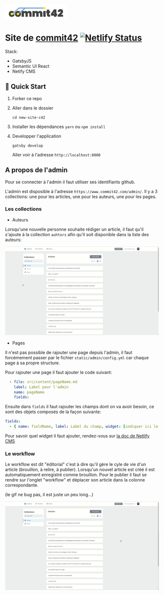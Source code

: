 ![Logo commit42](https://github.com/commit42/new-site-c42/blob/master/static/assets/logo-c42.png)

# Site de [commit42](https://www.commit42.com/) [![Netlify Status](https://api.netlify.com/api/v1/badges/2decf125-e9f2-4863-bfa5-917f7d4bd8d3/deploy-status)](https://app.netlify.com/sites/new-site-c42/deploys)

Stack:

- GatsbyJS
- Semantic UI React
- Netify CMS

## :rocket: Quick Start

1.  Forker ce repo
1.  Aller dans le dossier
    ```
    cd new-site-c42
    ```
1.  Installer les dépendances
    `yarn` ou `npm install`

1.  Developper l'application

    ```
    gatsby develop
    ```

    Aller voir à l'adresse `http://localhost:8000`

## A propos de l'admin

Pour se connecter à l'admin il faut utiliser ses identifiants github.

L'admin est disposible à l'adresse `https://www.commit42.com/admin/`.
Il y a 3 collections: une pour les articles, une pour les auteurs, une pour les pages.

### Les collections

- Auteurs

Lorsqu'une nouvelle personne souhaite rédiger un article, il faut qu'il s'ajoute à la collection `auhtors` afin qu'il soit disponible dans la liste des auteurs:

![Collection authors dans l'admin](/static/assets/authors-collection.gif "Collection authors dans l'admin")

- Pages

Il n'est pas possible de rajouter une page depuis l'admin, il faut forcémement passer par le fichier `static/admin/config.yml` car chaque page à sa propre structure.

Pour rajouter une page il faut ajouter le code suivant:

```yml
  - file: src/content/pageName.md
    label: Label pour l'admin
    name: pageName
    fields:
```

Ensuite dans `fields` il faut rajouter les champs dont on va avoir besoin, ce sont des objets composés de la façon suivante:

```yml
fields:
  - { name: fieldName, label: Label du champ, widget: [indiquer ici le widget] }
```

Pour savoir quel widget il faut ajouter, rendez-vous sur [la doc de Netlify CMS](https://www.netlifycms.org/docs/widgets/)

### Le workflow

Le workflow est dit "éditorial" c'est à dire qu'il gère le cyle de vie d'un article (brouillon, à relire, à publier).
Lorsqu'un nouvel article est créé il est automatiquement enregistré comme brouillon. Pour le publier il faut se rendre sur l'onglet "workflow" et déplacer son article dans la colonne correspondante.

(le gif ne bug pas, il est juste un peu long...)

![Workflow de l'admin](/static/assets/publish-post.gif "Collection authors dans l'admin")
